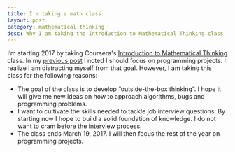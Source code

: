 ```yaml
---
title: I'm taking a math class
layout: post
category: mathematical-thinking
desc: Why I am taking the Introduction to Mathematical Thinking class
---
```


I’m starting 2017 by taking Coursera's [Introduction to Mathematical Thinking](https://www.coursera.org/learn/mathematical-thinking) class. In my [previous post](/blog/other/2016-reflections/) I noted I should focus on programming projects. I realize I am distracting myself from that goal. However, I am taking this class for the following reasons:

* The goal of the class is to develop “outside-the-box thinking”.  I hope it will give me new ideas on how to approach algorithms, bugs and programming problems. 
* I want to cultivate the skills needed to tackle job interview questions. By starting now I hope to build a solid foundation of knowledge. I do not want to cram before the interview process.
* The class ends March 19, 2017. I will then focus the rest of the year on programming projects.